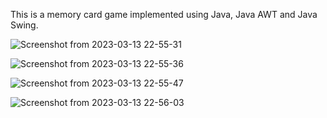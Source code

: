 This is a memory card game implemented using Java, Java AWT and Java Swing.

![Screenshot from 2023-03-13 22-55-31](https://user-images.githubusercontent.com/76794557/224881268-7118c5ec-c849-418c-919a-2b38cb0cc43e.png)

![Screenshot from 2023-03-13 22-55-36](https://user-images.githubusercontent.com/76794557/224881281-82016e20-e4a7-4500-b01e-4de3e8465549.png)

![Screenshot from 2023-03-13 22-55-47](https://user-images.githubusercontent.com/76794557/224881286-baab6a4b-4a3c-4a3a-9894-7514fb59e857.png)

![Screenshot from 2023-03-13 22-56-03](https://user-images.githubusercontent.com/76794557/224881292-4e935524-cf02-4f40-a643-7358c8a54673.png)

